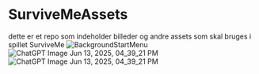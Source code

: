# SurviveMeAssets
dette er et repo som indeholder billeder og andre assets som skal bruges i spillet SurviveMe
![BackgroundStartMenu](https://github.com/user-attachments/assets/1d6e6a95-ca2b-4007-a245-eebc6a0f44a7)
![ChatGPT Image Jun 13, 2025, 04_39_21 PM](https://github.com/user-attachments/assets/e0f0596b-388c-4a1d-823d-6c4beb1af095)
![ChatGPT Image Jun 13, 2025, 04_39_21 PM](https://github.com/user-attachments/assets/b6b5c4c9-b90b-4211-89b5-42560ec48e87)
